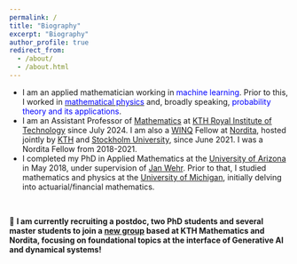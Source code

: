 ```yaml
---
permalink: /
title: "Biography"
excerpt: "Biography"
author_profile: true
redirect_from: 
  - /about/
  - /about.html
---
```


- I am an applied mathematician working in <font color="blue">machine learning</font>. Prior to this, I worked in [<font color="blue">mathematical physics</font>](https://ncatlab.org/nlab/show/mathematical+physics) and, broadly speaking, <font color="blue">probability theory and its applications</font>.  <br> 
- I am an Assistant Professor of <a href="https://www.kth.se/math/probstats/stats">Mathematics</a> at <a href="https://www.kth.se/en">KTH Royal Institute of Technology</a> since July 2024. I am also a <a href="https://winq.se/">WINQ</a> Fellow at <a href="https://www.nordita.org/">Nordita</a>, hosted jointly by <a href="https://www.kth.se/en">KTH</a> and <a href="https://www.su.se/">Stockholm University</a>, since June 2021. I was a Nordita Fellow from 2018-2021. <br>
- I completed my PhD in Applied Mathematics at the <a href="https://www.arizona.edu/">University of Arizona</a> in May 2018, under supervision of <a href="https://www.math.arizona.edu/people/wehr">Jan Wehr</a>. Prior to that, I studied mathematics and physics at the <a href="https://umich.edu/">University of Michigan</a>, initially delving into actuarial/financial mathematics.  <br>
<br>

🚨 **I am currently recruiting a postdoc, two PhD students and several master students to join a [new group](https://dynamai.github.io/) based at KTH Mathematics and Nordita, focusing on foundational topics at the interface of Generative AI and dynamical systems!**



 









